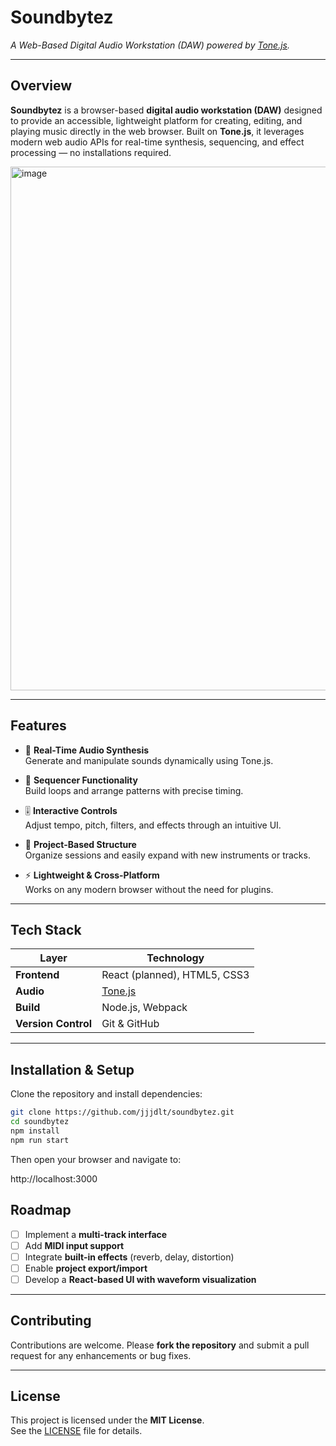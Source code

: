# Soundbytez  
*A Web-Based Digital Audio Workstation (DAW) powered by [Tone.js](https://tonejs.github.io/).*

---

## Overview

**Soundbytez** is a browser-based **digital audio workstation (DAW)** designed to provide an accessible, lightweight platform for creating, editing, and playing music directly in the web browser. Built on **Tone.js**, it leverages modern web audio APIs for real-time synthesis, sequencing, and effect processing — no installations required.

<img width="1911" height="838" alt="image" src="https://github.com/user-attachments/assets/364d7aad-e7a4-4584-a06e-5be1cb692fff" />


---

## Features

- 🎼 **Real-Time Audio Synthesis**  
  Generate and manipulate sounds dynamically using Tone.js.

- 🥁 **Sequencer Functionality**  
  Build loops and arrange patterns with precise timing.

- 🎚️ **Interactive Controls**  
  Adjust tempo, pitch, filters, and effects through an intuitive UI.

- 📂 **Project-Based Structure**  
  Organize sessions and easily expand with new instruments or tracks.

- ⚡ **Lightweight & Cross-Platform**  
  Works on any modern browser without the need for plugins.

---

## Tech Stack

| Layer        | Technology |
|--------------|------------|
| **Frontend** | React (planned), HTML5, CSS3 |
| **Audio**    | [Tone.js](https://tonejs.github.io/) |
| **Build**    | Node.js, Webpack |
| **Version Control** | Git & GitHub |

---

## Installation & Setup

Clone the repository and install dependencies:

```bash
git clone https://github.com/jjjdlt/soundbytez.git
cd soundbytez
npm install
npm run start
```
Then open your browser and navigate to:

http://localhost:3000
## Roadmap

- [ ] Implement a **multi-track interface**
- [ ] Add **MIDI input support**
- [ ] Integrate **built-in effects** (reverb, delay, distortion)
- [ ] Enable **project export/import**
- [ ] Develop a **React-based UI with waveform visualization**

---

## Contributing

Contributions are welcome. Please **fork the repository** and submit a pull request for any enhancements or bug fixes.

---

## License

This project is licensed under the **MIT License**.  
See the [LICENSE](LICENSE) file for details.
